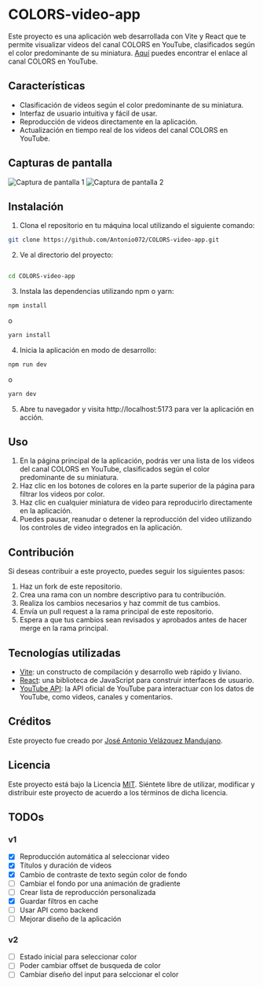 # COLORS-video-app

Este proyecto es una aplicación web desarrollada con Vite y React que te permite visualizar videos del canal COLORS en YouTube, clasificados según el color predominante de su miniatura. [Aquí](https://www.youtube.com/channel/UC2Qw1dzXDBAZPwS7zm37g8g) puedes encontrar el enlace al canal COLORS en YouTube.

## Características

- Clasificación de videos según el color predominante de su miniatura.
- Interfaz de usuario intuitiva y fácil de usar.
- Reproducción de videos directamente en la aplicación.
- Actualización en tiempo real de los videos del canal COLORS en YouTube.

## Capturas de pantalla

![Captura de pantalla 1](screenshot1.png)
![Captura de pantalla 2](screenshot2.png)

## Instalación

1. Clona el repositorio en tu máquina local utilizando el siguiente comando:

```bash
git clone https://github.com/Antonio072/COLORS-video-app.git
```

2. Ve al directorio del proyecto:

```bash

cd COLORS-video-app
```

3. Instala las dependencias utilizando npm o yarn:

```bash
npm install
```
o

```bash
yarn install
```

4. Inicia la aplicación en modo de desarrollo:

```bash
npm run dev
```
o

```bash
yarn dev
```
5. Abre tu navegador y visita http://localhost:5173 para ver la aplicación en acción.

## Uso

1. En la página principal de la aplicación, podrás ver una lista de los videos del canal COLORS en YouTube, clasificados según el color predominante de su miniatura.
2. Haz clic en los botones de colores en la parte superior de la página para filtrar los videos por color.
3. Haz clic en cualquier miniatura de video para reproducirlo directamente en la aplicación.
4. Puedes pausar, reanudar o detener la reproducción del video utilizando los controles de video integrados en la aplicación.

## Contribución

Si deseas contribuir a este proyecto, puedes seguir los siguientes pasos:

1. Haz un fork de este repositorio.
2. Crea una rama con un nombre descriptivo para tu contribución.
3. Realiza los cambios necesarios y haz commit de tus cambios.
4. Envía un pull request a la rama principal de este repositorio.
5. Espera a que tus cambios sean revisados y aprobados antes de hacer merge en la rama principal.

## Tecnologías utilizadas

- [Vite](https://vitejs.dev/): un constructo de compilación y desarrollo web rápido y liviano.
- [React](https://reactjs.org/): una biblioteca de JavaScript para construir interfaces de usuario.
- [YouTube API](https://developers.google.com/youtube): la API oficial de YouTube para interactuar con los datos de YouTube, como videos, canales y comentarios.

## Créditos

Este proyecto fue creado por [José Antonio Velázquez Mandujano](https://github.com/antonio072).

## Licencia

Este proyecto está bajo la Licencia [MIT](LICENSE). Siéntete libre de utilizar, modificar y distribuir este proyecto de acuerdo a los términos de dicha licencia.

## TODOs

### v1
- [x] Reproducción automática al seleccionar video
- [x] Títulos y duración de videos
- [x] Cambio de contraste de texto según color de fondo
- [ ] Cambiar el fondo por una animación de gradiente
- [ ] Crear lista de reproducción personalizada
- [x] Guardar filtros en cache
- [ ] Usar API como backend
- [ ] Mejorar diseño de la aplicación

### v2
- [ ] Estado inicial para seleccionar color
- [ ] Poder cambiar offset de busqueda de color
- [ ] Cambiar diseño del input para selccionar el color